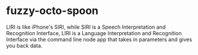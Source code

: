 # fuzzy-octo-spoon

LIRI is like iPhone's SIRI, while SIRI is a Speech Interpretation and Recognition Interface, LIRI is a Language Interpretation and Recognition Interface via the command line node app that takes in parameters and gives you back data.
